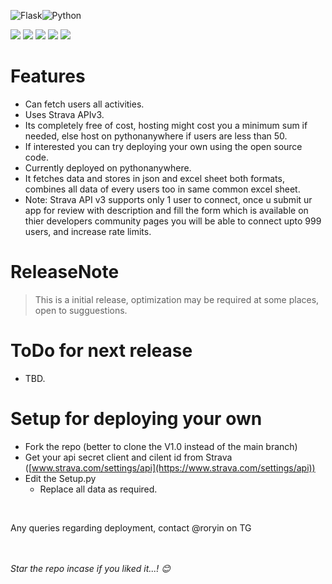 

 ![Flask](https://img.shields.io/badge/flask-%23000.svg?style=for-the-badge&logo=flask&logoColor=white)![Python](https://img.shields.io/badge/python-3670A0?style=for-the-badge&logo=python&logoColor=ffdd54)

![](https://img.shields.io/github/stars/RorYin/StravaImporterWebApp.svg) ![](https://img.shields.io/github/forks/RorYin/StravaImporterWebApp.svg) ![](https://img.shields.io/github/tags/RorYin/StravaImporterWebApp.svg) ![](https://img.shields.io/github/release/RorYin/StravaImporterWebApp.svg) ![](https://img.shields.io/github/issues/RorYin/StravaImporterWebApp) 





# Features
+ Can fetch users all activities.
+ Uses Strava APIv3.
+ Its completely free of cost, hosting might cost you a minimum sum if needed, else host on pythonanywhere if users are less than 50.
+ If interested you can try deploying your own using the open source code.
+ Currently deployed on pythonanywhere.
+ It fetches data and stores in json and excel sheet both formats, combines all data of every users too in same common excel sheet.
+ Note: Strava API v3 supports only 1 user to connect, once u submit ur app for review with description and fill the form which is available on thier developers community pages you will be able to connect upto 999 users, and increase rate limits.

# ReleaseNote

> This is a initial release, optimization may be required at some places, open to sugguestions.


# ToDo for next release
+ TBD.



# Setup for deploying your own

+ Fork the repo (better to clone the V1.0 instead of the main branch)
+ Get your api secret client and cilent id from Strava ([www.strava.com/settings/api](https://www.strava.com/settings/api))
+ Edit the Setup.py
	+ Replace all data as required.

<br>

Any queries regarding deployment, contact @roryin on TG

<br><br>
_Star the repo incase if you liked it...! 😊_
